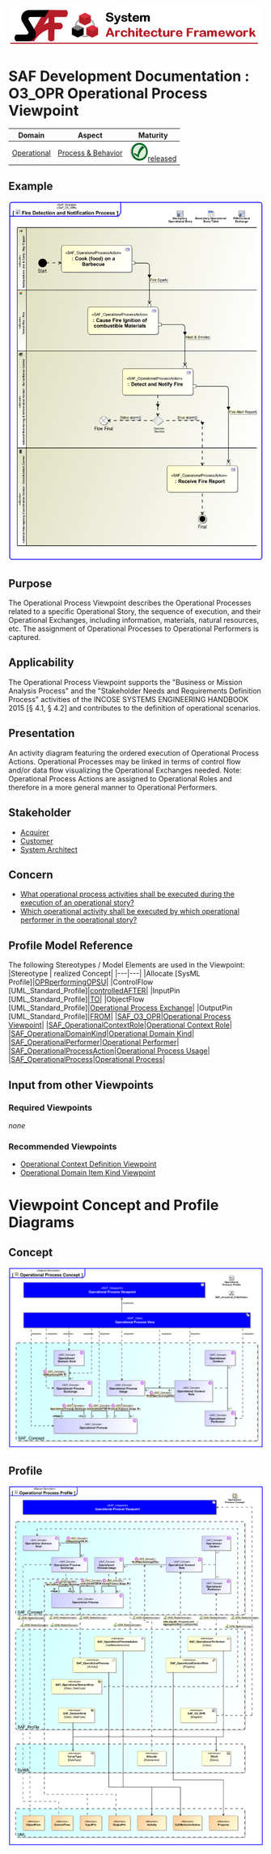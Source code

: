 ![System Architecture Framework](../../diagrams/Banner_SAF.png)
# SAF Development Documentation : **O3_OPR** Operational Process Viewpoint
|**Domain**|**Aspect**|**Maturity**|
| --- | --- | --- |
|[Operational](../../domains.md#Domain-Operational)|[Process & Behavior](../../aspects.md#Aspect-Process-&-Behavior)|![Released](../../diagrams/Symbol_confirmed.png )[released](../../using-saf/maturity.md#released)|
## Example
![Operational-Process-Viewpoint-primary-example.svg](../../diagrams/vp-examples/Operational-Process-Viewpoint-primary-example.svg)
## Purpose
The Operational Process Viewpoint describes the Operational Processes related to a specific Operational Story, the sequence of execution, and their Operational Exchanges, including information, materials, natural resources, etc. The assignment of Operational Processes to Operational Performers is captured.
## Applicability
The Operational Process Viewpoint supports the "Business or Mission Analysis Process" and the "Stakeholder Needs and Requirements Definition Process" activities of the INCOSE SYSTEMS ENGINEERING HANDBOOK 2015 [§ 4.1, § 4.2] and contributes to the definition of operational scenarios.
## Presentation
An activity diagram featuring the ordered execution of Operational Process Actions. Operational Processes may be linked in terms of control flow and/or data flow visualizing the Operational Exchanges needed. 
Note: Operational Process Actions are assigned to Operational Roles and therefore in a more general manner to Operational Performers.

## Stakeholder
* [Acquirer](../../stakeholders.md#Acquirer)
* [Customer](../../stakeholders.md#Customer)
* [System Architect](../../stakeholders.md#System-Architect)
## Concern
* [What operational process activities shall be executed during the execution of an operational story?](../../concerns.md#_2021x_2_8710274_1674576759250_575950_23644)
* [Which operational activity shall be executed by which operational performer in the operational story?](../../concerns.md#_2021x_2_8710274_1674576758680_939269_23154)
## Profile Model Reference
The following Stereotypes / Model Elements are used in the Viewpoint:
|Stereotype | realized Concept|
|---|---|
|Allocate [SysML Profile]|[OPRperformingOPSU](../concept/concepts.md#OPRperformingOPSU)|
|ControlFlow [UML_Standard_Profile]|[controlledAFTER](../concept/concepts.md#controlledAFTER)|
|InputPin [UML_Standard_Profile]|[TO](../concept/concepts.md#TO)|
|ObjectFlow [UML_Standard_Profile]|[Operational Process Exchange](../concept/concepts.md#Operational-Process-Exchange)|
|OutputPin [UML_Standard_Profile]|[FROM](../concept/concepts.md#FROM)|
|[SAF_O3_OPR](../../stereotypes.md#SAF_O3_OPR)|[Operational Process Viewpoint](../concept/concepts.md#Operational-Process-Viewpoint)|
|[SAF_OperationalContextRole](../../stereotypes.md#SAF_OperationalContextRole)|[Operational Context Role](../concept/concepts.md#Operational-Context-Role)|
|[SAF_OperationalDomainKind](../../stereotypes.md#SAF_OperationalDomainKind)|[Operational Domain Kind](../concept/concepts.md#Operational-Domain-Kind)|
|[SAF_OperationalPerformer](../../stereotypes.md#SAF_OperationalPerformer)|[Operational Performer](../concept/concepts.md#Operational-Performer)|
|[SAF_OperationalProcessAction](../../stereotypes.md#SAF_OperationalProcessAction)|[Operational Process Usage](../concept/concepts.md#Operational-Process-Usage)|
|[SAF_OperationalProcess](../../stereotypes.md#SAF_OperationalProcess)|[Operational Process](../concept/concepts.md#Operational-Process)|
## Input from other Viewpoints
### Required Viewpoints
*none*
### Recommended Viewpoints
* [Operational Context Definition Viewpoint](Operational-Context-Definition-Viewpoint.md)
* [Operational Domain Item Kind Viewpoint](Operational-Domain-Item-Kind-Viewpoint.md)
# Viewpoint Concept and Profile Diagrams
## Concept
![Operational Process Concept](diagrams/Operational-Process-Concept.svg)
## Profile
![Operational Process Profile](diagrams/Operational-Process-Profile.svg)
